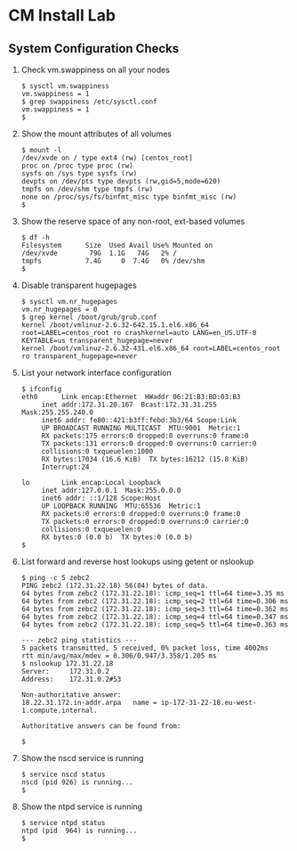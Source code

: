 # CM Install Lab
## System Configuration Checks

 1. Check vm.swappiness on all your nodes

    ```
    $ sysctl vm.swappiness
    vm.swappiness = 1
    $ grep swappiness /etc/sysctl.conf
    vm.swappiness = 1
    $ 
    ```

 1. Show the mount attributes of all volumes

    ```
    $ mount -l
    /dev/xvde on / type ext4 (rw) [centos_root]
    proc on /proc type proc (rw)
    sysfs on /sys type sysfs (rw)
    devpts on /dev/pts type devpts (rw,gid=5,mode=620)
    tmpfs on /dev/shm type tmpfs (rw)
    none on /proc/sys/fs/binfmt_misc type binfmt_misc (rw)
    $
    ```

 1. Show the reserve space of any non-root, ext-based volumes

    ```
    $ df -h
    Filesystem      Size  Used Avail Use% Mounted on
    /dev/xvde        79G  1.1G   74G   2% /
    tmpfs           7.4G     0  7.4G   0% /dev/shm
    $
    ```
 1. Disable transparent hugepages

    ```
    $ sysctl vm.nr_hugepages
    vm.nr_hugepages = 0
    $ grep kernel /boot/grub/grub.conf
    kernel /boot/vmlinuz-2.6.32-642.15.1.el6.x86_64 root=LABEL=centos_root ro crashkernel=auto LANG=en_US.UTF-8 KEYTABLE=us transparent_hugepage=never
    kernel /boot/vmlinuz-2.6.32-431.el6.x86_64 root=LABEL=centos_root ro transparent_hugepage=never
    ```

 1. List your network interface configuration

     ```
    $ ifconfig
    eth0      Link encap:Ethernet  HWaddr 06:21:B3:BD:03:B3
          inet addr:172.31.20.167  Bcast:172.31.31.255  Mask:255.255.240.0
          inet6 addr: fe80::421:b3ff:febd:3b3/64 Scope:Link
          UP BROADCAST RUNNING MULTICAST  MTU:9001  Metric:1
          RX packets:175 errors:0 dropped:0 overruns:0 frame:0
          TX packets:131 errors:0 dropped:0 overruns:0 carrier:0
          collisions:0 txqueuelen:1000
          RX bytes:17034 (16.6 KiB)  TX bytes:16212 (15.8 KiB)
          Interrupt:24

    lo        Link encap:Local Loopback
          inet addr:127.0.0.1  Mask:255.0.0.0
          inet6 addr: ::1/128 Scope:Host
          UP LOOPBACK RUNNING  MTU:65536  Metric:1
          RX packets:0 errors:0 dropped:0 overruns:0 frame:0
          TX packets:0 errors:0 dropped:0 overruns:0 carrier:0
          collisions:0 txqueuelen:0
          RX bytes:0 (0.0 b)  TX bytes:0 (0.0 b)
     $
     ```

 1. List forward and reverse host lookups using getent or nslookup

    ```
    $ ping -c 5 zebc2
    PING zebc2 (172.31.22.18) 56(84) bytes of data.
    64 bytes from zebc2 (172.31.22.18): icmp_seq=1 ttl=64 time=3.35 ms
    64 bytes from zebc2 (172.31.22.18): icmp_seq=2 ttl=64 time=0.306 ms
    64 bytes from zebc2 (172.31.22.18): icmp_seq=3 ttl=64 time=0.362 ms
    64 bytes from zebc2 (172.31.22.18): icmp_seq=4 ttl=64 time=0.347 ms
    64 bytes from zebc2 (172.31.22.18): icmp_seq=5 ttl=64 time=0.363 ms

    --- zebc2 ping statistics ---
    5 packets transmitted, 5 received, 0% packet loss, time 4002ms
    rtt min/avg/max/mdev = 0.306/0.947/3.358/1.205 ms
    $ nslookup 172.31.22.18
    Server:		172.31.0.2
    Address:	172.31.0.2#53

    Non-authoritative answer:
    18.22.31.172.in-addr.arpa	name = ip-172-31-22-18.eu-west-1.compute.internal.

    Authoritative answers can be found from:
    
    $
    ```

 1. Show the nscd service is running

    ```
    $ service nscd status
    nscd (pid 926) is running...
    $ 
    ```

 1. Show the ntpd service is running

    ```
    $ service ntpd status
    ntpd (pid  964) is running...
    $ 
    ```